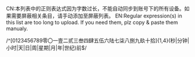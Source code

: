 CN:本列表中的正则表达式因为字数过长，不能自动同步到账号下的所有设备。如果需要屏蔽相关条目，请手动添加至屏蔽列表。
EN:Regular expression(s) in this list are too long to upload. If you need them, plz copy & paste them manualy.

/^[0123456789零〇一壹二贰三叁四肆五伍六陆七柒八捌九镹十拾]{1,4}(秒|分钟|小时|天|日|周|星期|月|年|世纪)前$/
